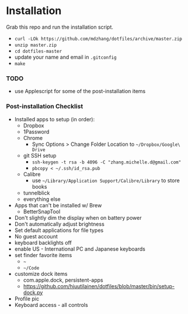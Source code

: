 # Installation

Grab this repo and run the installation script.
* `curl -LOk https://github.com/mdzhang/dotfiles/archive/master.zip`
* `unzip master.zip`
* `cd dotfiles-master`
* update your name and email in `.gitconfig`
* `make`

### TODO

* use Applescript for some of the post-installation items

### Post-installation Checklist

* Installed apps to setup (in order):
    * Dropbox
    * 1Password
    * Chrome
        * Sync Options > Change Folder Location to `~/Dropbox/Google\ Drive`
    * git SSH setup
        * `ssh-keygen -t rsa -b 4096 -C "zhang.michelle.d@gmail.com"`
        * `pbcopy < ~/.ssh/id_rsa.pub`
    * Calibre
        * use `~/Library/Application Support/Calibre/Library` to store books
    * tunnelblick
    * everything else
* Apps that can't be installed w/ Brew
    * BetterSnapTool
* Don't slightly dim the display when on battery power
* Don't automatically adjust brightness
* Set default applications for file types
* No guest account
* keyboard backlights off
* enable US - International PC and Japanese keyboards
* set finder favorite items
    * `~`
    * `~/Code`
* customize dock items
    * com.apple.dock, persistent-apps
    * https://github.com/hjuutilainen/dotfiles/blob/master/bin/setup-dock.py
* Profile pic
* Keyboard access - all controls